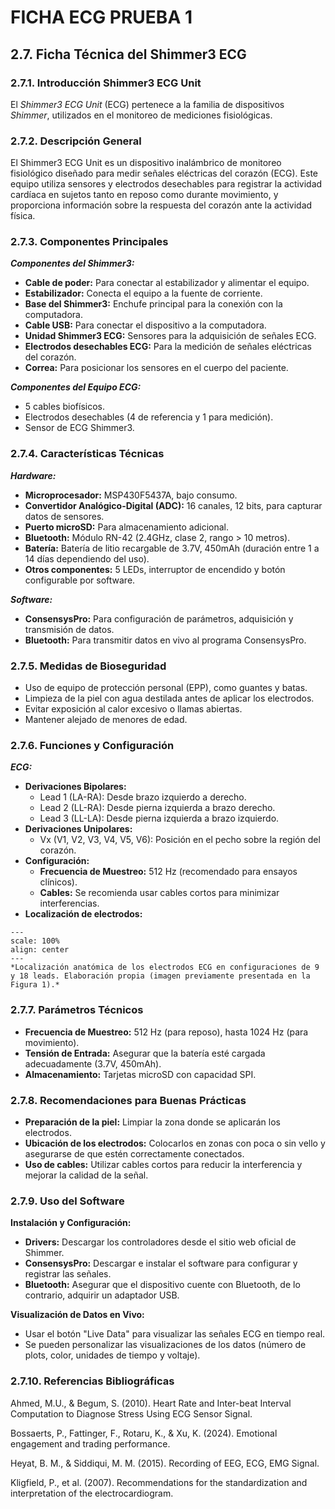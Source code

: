 # FICHA ECG PRUEBA 1
## 2.7. Ficha Técnica del Shimmer3 ECG
### 2.7.1. Introducción Shimmer3 ECG Unit 
El *Shimmer3 ECG Unit* (ECG) pertenece a la familia de dispositivos *Shimmer*, utilizados en el monitoreo de mediciones fisiológicas. 
### 2.7.2. Descripción General 
El Shimmer3 ECG Unit es un dispositivo inalámbrico de monitoreo fisiológico diseñado para medir señales eléctricas del corazón (ECG). Este equipo utiliza sensores y electrodos desechables para registrar la actividad cardíaca en sujetos tanto en reposo como durante movimiento, y proporciona información sobre la respuesta del corazón ante la actividad física. 
### 2.7.3. Componentes Principales 
*__Componentes del Shimmer3:__* 

* __Cable de poder:__ Para conectar al estabilizador y alimentar el equipo. 
* __Estabilizador:__ Conecta el equipo a la fuente de corriente. 
* __Base del Shimmer3:__ Enchufe principal para la conexión con la computadora. 
* __Cable USB:__ Para conectar el dispositivo a la computadora. 
* __Unidad Shimmer3 ECG:__ Sensores para la adquisición de señales ECG. 
* __Electrodos desechables ECG:__ Para la medición de señales eléctricas del corazón. 
* __Correa:__ Para posicionar los sensores en el cuerpo del paciente. 

**_Componentes del Equipo ECG:_** 
    
* 5 cables biofísicos. 
* Electrodos desechables (4 de referencia y 1 para medición). 
* Sensor de ECG Shimmer3. 
### 2.7.4. Características Técnicas 
*__Hardware:__* 
* __Microprocesador:__ MSP430F5437A, bajo consumo. 
* __Convertidor Analógico-Digital (ADC):__ 16 canales, 12 bits, para capturar datos de sensores. 
* __Puerto microSD:__ Para almacenamiento adicional. 
* __Bluetooth:__ Módulo RN-42 (2.4GHz, clase 2, rango > 10 metros). 
* __Batería:__ Batería de litio recargable de 3.7V, 450mAh (duración entre 1 a 14 días dependiendo del uso).
* __Otros componentes:__ 5 LEDs, interruptor de encendido y botón configurable por software. 

*__Software:__* 
* __ConsensysPro:__ Para configuración de parámetros, adquisición y transmisión de datos. 
* __Bluetooth:__ Para transmitir datos en vivo al programa ConsensysPro.
### 2.7.5. Medidas de Bioseguridad
* Uso de equipo de protección personal (EPP), como guantes y batas. 
* Limpieza de la piel con agua destilada antes de aplicar los electrodos. 
* Evitar exposición al calor excesivo o llamas abiertas. 
* Mantener alejado de menores de edad. 
### 2.7.6. Funciones y Configuración 
*__ECG:__* 
* __Derivaciones Bipolares:__ 
	* Lead 1 (LA-RA): Desde brazo izquierdo a derecho. 
	* Lead 2 (LL-RA): Desde pierna izquierda a brazo derecho. 
	* Lead 3 (LL-LA): Desde pierna izquierda a brazo izquierdo. 
* __Derivaciones Unipolares:__ 
	* Vx (V1, V2, V3, V4, V5, V6): Posición en el pecho sobre la región del corazón. 
* __Configuración:__ 
	* __Frecuencia de Muestreo:__ 512 Hz (recomendado para ensayos clínicos). 
	* __Cables:__ Se recomienda usar cables cortos para minimizar interferencias.
* __Localización de electrodos:__

```{figure} .https://github.com/neuropucp/lab-book/blob/main/book/res/manualECG_Localizacion_de_electrodos.png
---
scale: 100%
align: center
---
*Localización anatómica de los electrodos ECG en configuraciones de 9 y 18 leads. Elaboración propia (imagen previamente presentada en la Figura 1).*
```


### 2.7.7. Parámetros Técnicos 
* __Frecuencia de Muestreo:__ 512 Hz (para reposo), hasta 1024 Hz (para movimiento).
* __Tensión de Entrada:__ Asegurar que la batería esté cargada adecuadamente (3.7V, 450mAh). 
* __Almacenamiento:__ Tarjetas microSD con capacidad SPI.
 
### 2.7.8. Recomendaciones para Buenas Prácticas 
* __Preparación de la piel:__ Limpiar la zona donde se aplicarán los electrodos. 
* __Ubicación de los electrodos:__ Colocarlos en zonas con poca o sin vello y asegurarse de que estén correctamente conectados. 
* __Uso de cables:__ Utilizar cables cortos para reducir la interferencia y mejorar la calidad de la señal. 
### 2.7.9. Uso del Software 
**Instalación y Configuración:**
* __Drivers:__ Descargar los controladores desde el sitio web oficial de Shimmer. 
* __ConsensysPro:__ Descargar e instalar el software para configurar y registrar las señales. 
* __Bluetooth:__ Asegurar que el dispositivo cuente con Bluetooth, de lo contrario, adquirir un adaptador USB.

**Visualización de Datos en Vivo:**
* Usar el botón "Live Data" para visualizar las señales ECG en tiempo real. 
* Se pueden personalizar las visualizaciones de los datos (número de plots, color, unidades de tiempo y voltaje).

### 2.7.10. Referencias Bibliográficas 
Ahmed, M.U., & Begum, S. (2010). Heart Rate and Inter-beat Interval  Computation to Diagnose Stress Using ECG Sensor Signal.

Bossaerts, P., Fattinger, F., Rotaru, K., & Xu, K. (2024). Emotional engagement  and trading performance. 

Heyat, B. M., & Siddiqui, M. M. (2015). Recording of EEG, ECG, EMG Signal. 

Kligfield, P., et al. (2007). Recommendations for the standardization and  interpretation of the electrocardiogram.
